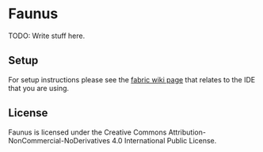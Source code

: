 # Faunus

TODO: Write stuff here.

## Setup

For setup instructions please see the [fabric wiki page](https://fabricmc.net/wiki/tutorial:setup) that relates to the IDE that you are using.

## License

Faunus is licensed under the Creative Commons Attribution-NonCommercial-NoDerivatives 4.0 International Public License.
